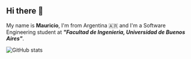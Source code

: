 ## Hi there 👋

My name is __Mauricio__, I'm from Argentina 🇦🇷 and I'm a Software Engineering student at ***"Facultad de Ingenieria, Universidad de Buenos Aires"***.

![GitHub stats](https://github-readme-stats.vercel.app/api?username=mdavic0&show_icons=true&theme=radical)
